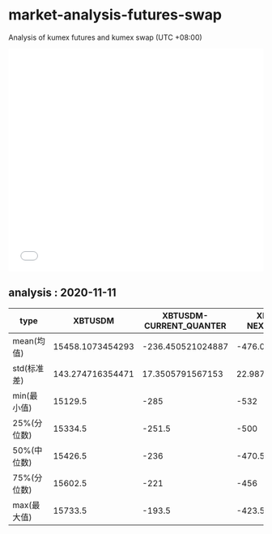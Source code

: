 # market-analysis-futures-swap
Analysis of kumex futures and kumex swap (UTC +08:00)

<iframe width="100%" height="440" src="./data.html" frameborder="no" border="0" scrolling="no"></iframe>

## analysis : 2020-11-11

type|XBTUSDM|XBTUSDM-CURRENT_QUANTER|XBTUSDM-NEXT_QUANTER|
---|---|---|---
mean(均值) | 15458.1073454293 | -236.450521024887 | -476.061214294471
std(标准差) | 143.274716354471 | 17.3505791567153 | 22.9876357379386
min(最小值) | 15129.5 | -285 | -532
25%(分位数) | 15334.5 | -251.5 | -500
50%(中位数) | 15426.5 | -236 | -470.5
75%(分位数) | 15602.5 | -221 | -456
max(最大值) | 15733.5 | -193.5 | -423.5
